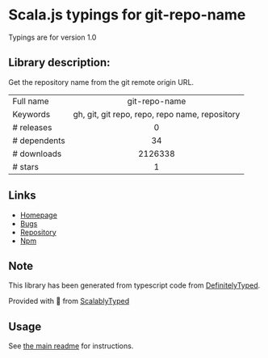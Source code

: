 
# Scala.js typings for git-repo-name

Typings are for version 1.0

## Library description:
Get the repository name from the git remote origin URL.

|                    |                 |
| ------------------ | :-------------: |
| Full name          | git-repo-name |
| Keywords           | gh, git, git repo, repo, repo name, repository |
| # releases         | 0 |
| # dependents       | 34 |
| # downloads        | 2126338 |
| # stars            | 1 |

## Links
- [Homepage](https://github.com/jonschlinkert/git-repo-name)
- [Bugs](https://github.com/jonschlinkert/git-repo-name/issues)
- [Repository](https://github.com/jonschlinkert/git-repo-name)
- [Npm](https://www.npmjs.com/package/git-repo-name)
    


## Note
This library has been generated from typescript code from [DefinitelyTyped](https://definitelytyped.org).

Provided with :purple_heart: from [ScalablyTyped](https://github.com/oyvindberg/ScalablyTyped)

## Usage
See [the main readme](../../readme.md) for instructions.



